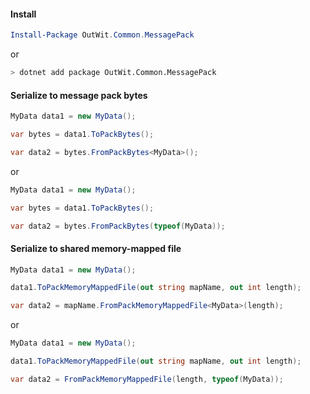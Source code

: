 #### Install

```ps1
Install-Package OutWit.Common.MessagePack
```

or

```bash
> dotnet add package OutWit.Common.MessagePack
```

#### Serialize to message pack bytes

```C#
MyData data1 = new MyData();

var bytes = data1.ToPackBytes();

var data2 = bytes.FromPackBytes<MyData>();
```

or

```C#
MyData data1 = new MyData();

var bytes = data1.ToPackBytes();

var data2 = bytes.FromPackBytes(typeof(MyData));
```

#### Serialize to shared memory-mapped file

```C#
MyData data1 = new MyData();

data1.ToPackMemoryMappedFile(out string mapName, out int length);

var data2 = mapName.FromPackMemoryMappedFile<MyData>(length);
```

or

```C#
MyData data1 = new MyData();

data1.ToPackMemoryMappedFile(out string mapName, out int length);

var data2 = FromPackMemoryMappedFile(length, typeof(MyData));
```
